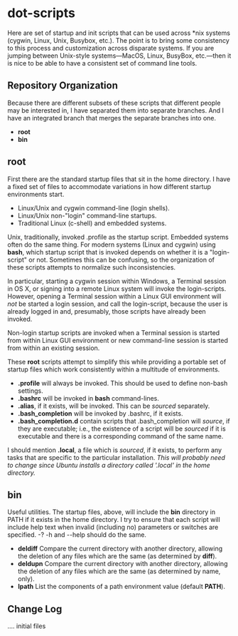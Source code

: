 dot-scripts
===========

Here are set of startup and init scripts that can be used across *nix systems (cygwin, Linux, Unix, Busybox, etc.). The point is to bring some consistency to this process and customization across disparate systems. If you are jumping between Unix-style systems—MacOS, Linux, BusyBox, etc.—then it is nice to be able to have a consistent set of command line tools. 

Repository Organization
-----------------------
Because there are different subsets of these scripts that different people may be interested in, I have separated them into separate branches. And I have an integrated branch that merges the separate branches into one. 

- **root**
- **bin**

root
----
First there are the standard startup files that sit in the home directory. I have a fixed set of files to accommodate variations in how different startup environments start. 

- Linux/Unix and cygwin command-line (login shells). 
- Linux/Unix non-"login" command-line startups.
- Traditional Linux (c-shell) and embedded systems.
 
Unix, traditionally, invoked .profile as the startup script. Embedded systems often do the same thing. For modern systems (Linux and cygwin) using **bash**, which startup script that is invoked depends on whether it is a "login-script" or not. Sometimes this can be confusing, so the organization of these scripts attempts to normalize such inconsistencies. 

In particular, starting a cygwin session within Windows, a Terminal session in OS X, or signing into a remote Linux system will invoke the login-scripts. However, opening a Terminal session within a Linux GUI environment will _not_ be started a login session, and call the login-script, because the user is already logged in and, presumably, those scripts have already been invoked. 

Non-login startup scripts are invoked when a Terminal session is started from within Linux GUI environment or new command-line session is started from within an existing session.

These **root** scripts attempt to simplify this while providing a portable set of startup files which work consistently within a multitude of environments. 

- **.profile** will always be invoked. This should be used to define non-bash settings. 
- **.bashrc** will be invoked in **bash** command-lines. 
- **.alias**, if it exists, will be invoked. This can be _sourced_ separately.
- **.bash_completion** will be invoked by .bashrc, if it exists.
- **.bash_completion.d** contain scripts that .bash_completion will _source_, if they are executable; i.e., the existence of a script will be _sourced_ if it is executable and there is a corresponding command of the same name.
 
I should mention **.local**, a file which is _sourced_, if it exists, to perform any tasks that are specific to the particular installation. _This will probably need to change since Ubuntu installs a directory called '.local' in the home directory._

bin
---
Useful utilities. The startup files, above, will include the **bin** directory in PATH if it exists in the home directory. I try to ensure that each script will include help text when invalid (including no) parameters or switches are specified. -? -h and --help should do the same. 

- **deldiff** Compare the current directory with another directory, allowing the deletion of any files which are the same (as determined by **diff**).
- **deldupn** Compare the current directory with another directory, allowing the deletion of any files which are the same (as determined by name, only).
- **lpath** List the components of a path environment value (default **PATH**). 

Change Log
----------
.... initial files
